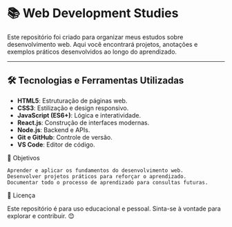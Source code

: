 # 📚 Web Development Studies

Este repositório foi criado para organizar meus estudos sobre desenvolvimento web. Aqui você encontrará projetos, anotações e exemplos práticos desenvolvidos ao longo do aprendizado.

---

## 🛠️ Tecnologias e Ferramentas Utilizadas

- **HTML5**: Estruturação de páginas web.
- **CSS3**: Estilização e design responsivo.
- **JavaScript (ES6+)**: Lógica e interatividade.
- **React.js**: Construção de interfaces modernas.
- **Node.js**: Backend e APIs.
- **Git e GitHub**: Controle de versão.
- **VS Code**: Editor de código.

🌱 Objetivos

    Aprender e aplicar os fundamentos do desenvolvimento web.
    Desenvolver projetos práticos para reforçar o aprendizado.
    Documentar todo o processo de aprendizado para consultas futuras.

📝 Licença

Este repositório é para uso educacional e pessoal. Sinta-se à vontade para explorar e contribuir. 😊
